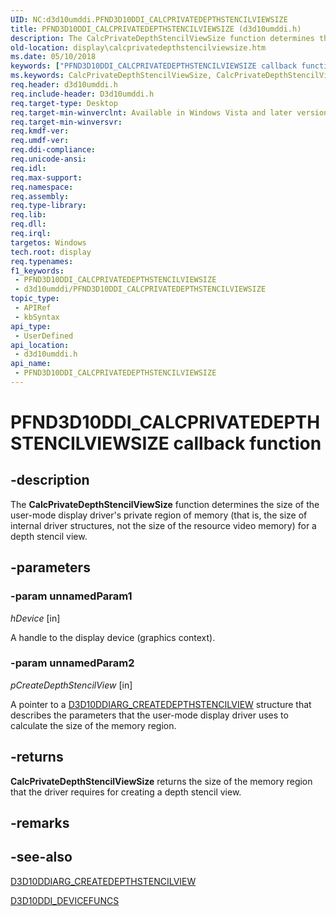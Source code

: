```yaml
---
UID: NC:d3d10umddi.PFND3D10DDI_CALCPRIVATEDEPTHSTENCILVIEWSIZE
title: PFND3D10DDI_CALCPRIVATEDEPTHSTENCILVIEWSIZE (d3d10umddi.h)
description: The CalcPrivateDepthStencilViewSize function determines the size of the user-mode display driver's private region of memory (that is, the size of internal driver structures, not the size of the resource video memory) for a depth stencil view.
old-location: display\calcprivatedepthstencilviewsize.htm
ms.date: 05/10/2018
keywords: ["PFND3D10DDI_CALCPRIVATEDEPTHSTENCILVIEWSIZE callback function"]
ms.keywords: CalcPrivateDepthStencilViewSize, CalcPrivateDepthStencilViewSize callback function [Display Devices], PFND3D10DDI_CALCPRIVATEDEPTHSTENCILVIEWSIZE, PFND3D10DDI_CALCPRIVATEDEPTHSTENCILVIEWSIZE callback, UserModeDisplayDriverDx10_Functions_514ed3bc-fc1d-4bda-bcc9-f90e6900c002.xml, d3d10umddi/CalcPrivateDepthStencilViewSize, display.calcprivatedepthstencilviewsize
req.header: d3d10umddi.h
req.include-header: D3d10umddi.h
req.target-type: Desktop
req.target-min-winverclnt: Available in Windows Vista and later versions of the Windows operating systems.
req.target-min-winversvr: 
req.kmdf-ver: 
req.umdf-ver: 
req.ddi-compliance: 
req.unicode-ansi: 
req.idl: 
req.max-support: 
req.namespace: 
req.assembly: 
req.type-library: 
req.lib: 
req.dll: 
req.irql: 
targetos: Windows
tech.root: display
req.typenames: 
f1_keywords:
 - PFND3D10DDI_CALCPRIVATEDEPTHSTENCILVIEWSIZE
 - d3d10umddi/PFND3D10DDI_CALCPRIVATEDEPTHSTENCILVIEWSIZE
topic_type:
 - APIRef
 - kbSyntax
api_type:
 - UserDefined
api_location:
 - d3d10umddi.h
api_name:
 - PFND3D10DDI_CALCPRIVATEDEPTHSTENCILVIEWSIZE
---
```


# PFND3D10DDI_CALCPRIVATEDEPTHSTENCILVIEWSIZE callback function


## -description

The <b>CalcPrivateDepthStencilViewSize</b> function determines the size of the user-mode display driver's private region of memory (that is, the size of internal driver structures, not the size of the resource video memory) for a depth stencil view.

## -parameters

### -param unnamedParam1

*hDevice* [in]

A handle to the display device (graphics context).

### -param unnamedParam2

*pCreateDepthStencilView* [in]

A pointer to a <a href="/windows-hardware/drivers/ddi/d3d10umddi/ns-d3d10umddi-d3d10ddiarg_createdepthstencilview">D3D10DDIARG_CREATEDEPTHSTENCILVIEW</a> structure that describes the parameters that the user-mode display driver uses to calculate the size of the memory region.

## -returns

<b>CalcPrivateDepthStencilViewSize</b> returns the size of the memory region that the driver requires for creating a depth stencil view.

## -remarks

## -see-also

<a href="/windows-hardware/drivers/ddi/d3d10umddi/ns-d3d10umddi-d3d10ddiarg_createdepthstencilview">D3D10DDIARG_CREATEDEPTHSTENCILVIEW</a>



<a href="/windows-hardware/drivers/ddi/d3d10umddi/ns-d3d10umddi-d3d10ddi_devicefuncs">D3D10DDI_DEVICEFUNCS</a>

